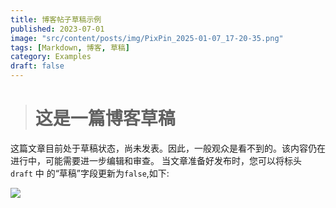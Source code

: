 ```yaml
---
title: 博客帖子草稿示例
published: 2023-07-01
image: "src/content/posts/img/PixPin_2025-01-07_17-20-35.png"
tags: [Markdown, 博客, 草稿]
category: Examples
draft: false
---
```


> # 这是一篇博客草稿

  这篇文章目前处于草稿状态，尚未发表。因此，一般观众是看不到的。该内容仍在进行中，可能需要进一步编辑和审查。
当文章准备好发布时，您可以将标头 `draft` 中 的“草稿”字段更新为`false`,如下:

![](E:\网站\fuwari\src\content\posts\img\PixPin_2025-01-07_17-20-35.png)